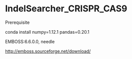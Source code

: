 # IndelSearcher_CRISPR_CAS9

Prerequisite

conda install numpy=1.12.1 pandas=0.20.1

EMBOSS:6.6.0.0, needle

http://emboss.sourceforge.net/download/
